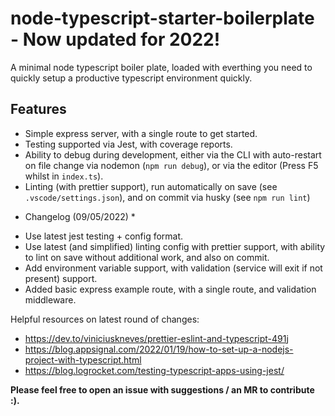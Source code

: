 # node-typescript-starter-boilerplate - Now updated for 2022!

A minimal node typescript boiler plate, loaded with everthing you need to quickly setup a productive typescript environment quickly.

## Features

- Simple express server, with a single route to get started.
- Testing supported via Jest, with coverage reports.
- Ability to debug during development, either via the CLI with auto-restart on file change via nodemon (`npm run debug`), or via the editor (Press F5 whilst in `index.ts`).
- Linting (with prettier support), run automatically on save (see `.vscode/settings.json`), and on commit via husky (see `npm run lint`)

* Changelog (09/05/2022) *

- Use latest jest testing + config format.
- Use latest (and simplified) linting config with prettier support, with ability to lint on save without additional work, and also on commit.
- Add environment variable support, with validation (service will exit if not present) support.
- Added basic express example route, with a single route, and validation middleware.


Helpful resources on latest round of changes:
- https://dev.to/viniciuskneves/prettier-eslint-and-typescript-491j
- https://blog.appsignal.com/2022/01/19/how-to-set-up-a-nodejs-project-with-typescript.html
- https://blog.logrocket.com/testing-typescript-apps-using-jest/


**Please feel free to open an issue with suggestions / an MR to contribute :).**
